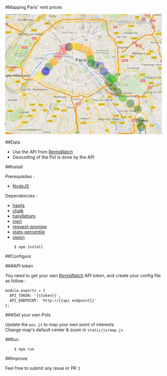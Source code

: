 #Mapping Paris' rent prices


![Line 8 Rents Map](./img/line8.png "Prices along line 8")



##Data

* Use the API from [RentsWatch](http://blog.rentswatch.com/api/)
* Geocoding of the PoI is done by the API


##Install

Prerequisites : 

* [NodeJS](http://nodejs.org)

Dependencies :

* [hapijs](http://npmjs.org/hapijs)
* [chalk](http://npmjs.org/chalk)
* [handlebars](http://npmjs.org/handlebars)
* [inert](http://npmjs.org/inert)
* [request-promise](http://npmjs.org/request-promise)
* [stats-percentile](http://npmjs.org/stats-percentile)
* [vision](http://npmjs.org/vision)




```
	$ npm install
```	
 
##Configure

###API token

You need to get your own [RentsWatch](http://rentswatch.com) API token, and create your config file as follow :

```
module.exports = {
  API_TOKEN: '{{token}}',
  API_ENDPOINT: 'http://{{api endpoint}}'
};

```

###Set your own PoIs

Update the `poi.js` to map your own point of interests  
Change map's default center & zoom in `static/js/map.js`

##Run

```
	$ npm run
```

##Improve

Feel free to submit any issue or PR :)
